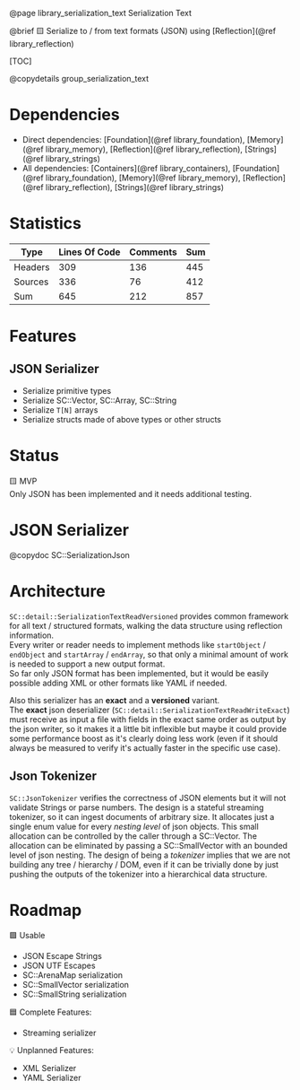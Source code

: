 @page library_serialization_text Serialization Text

@brief 🟨 Serialize to / from text formats (JSON) using [Reflection](@ref library_reflection)

[TOC]

@copydetails group_serialization_text

# Dependencies
- Direct dependencies: [Foundation](@ref library_foundation), [Memory](@ref library_memory), [Reflection](@ref library_reflection), [Strings](@ref library_strings)
- All dependencies: [Containers](@ref library_containers), [Foundation](@ref library_foundation), [Memory](@ref library_memory), [Reflection](@ref library_reflection), [Strings](@ref library_strings)

# Statistics
| Type      | Lines Of Code | Comments  | Sum   |
|-----------|---------------|-----------|-------|
| Headers   | 309			| 136		| 445	|
| Sources   | 336			| 76		| 412	|
| Sum       | 645			| 212		| 857	|

# Features 
## JSON Serializer
- Serialize primitive types
- Serialize SC::Vector, SC::Array, SC::String
- Serialize `T[N]` arrays
- Serialize structs made of above types or other structs

# Status

🟨 MVP  
Only JSON has been implemented and it needs additional testing.

# JSON Serializer

@copydoc SC::SerializationJson

# Architecture

`SC::detail::SerializationTextReadVersioned` provides common framework for all text / structured formats, walking the data structure using reflection information.   
Every writer or reader needs to implement methods like `startObject` / `endObject` and `startArray` / `endArray`, so that only a minimal amount of work is needed to support a new output format.  
So far only JSON format has been implemented, but it would be easily possible adding XML or other formats like YAML if needed.  

Also this serializer has an **exact** and a **versioned** variant.  
The  **exact** json deserializer (`SC::detail::SerializationTextReadWriteExact`) must receive as input a file with fields in the exact same order as output by the json writer, so it makes it a little bit inflexible but maybe it could provide some performance boost as it's clearly doing less work (even if it should always be measured to verify it's actually faster in the specific use case).

## Json Tokenizer
`SC::JsonTokenizer` verifies the correctness of JSON elements but it will not validate Strings or parse numbers.
The design is a stateful streaming tokenizer, so it can ingest documents of arbitrary size.
It allocates just a single enum value for every _nesting level_ of json objects. 
This small allocation can be controlled  by the caller through a SC::Vector.
The allocation can be eliminated by passing a SC::SmallVector with an bounded level of json nesting.
The design of being a _tokenizer_ implies that we are not building any tree / hierarchy / DOM, even if it can be 
trivially done by just pushing the outputs of the tokenizer into a hierarchical data structure.

# Roadmap

🟩 Usable  
- JSON Escape Strings
- JSON UTF Escapes
- SC::ArenaMap serialization
- SC::SmallVector serialization
- SC::SmallString serialization

🟦 Complete Features:
- Streaming serializer

💡 Unplanned Features:
- XML Serializer
- YAML Serializer

